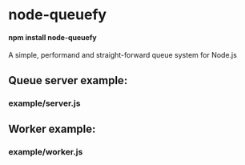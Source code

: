 node-queuefy
============
#### npm install node-queuefy

A simple, performand and straight-forward queue system for Node.js

## Queue server example:
### example/server.js

## Worker example:
### example/worker.js